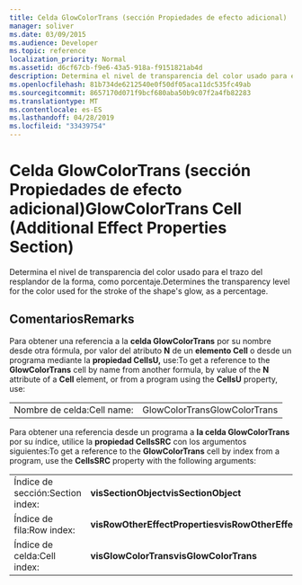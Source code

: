 ```yaml
---
title: Celda GlowColorTrans (sección Propiedades de efecto adicional)
manager: soliver
ms.date: 03/09/2015
ms.audience: Developer
ms.topic: reference
localization_priority: Normal
ms.assetid: d6cf67cb-f9e6-43a5-918a-f9151821ab4d
description: Determina el nivel de transparencia del color usado para el trazo del resplandor de la forma, como porcentaje.
ms.openlocfilehash: 81b734de6212540e0f50df05aca11dc535fc49ab
ms.sourcegitcommit: 8657170d071f9bcf680aba50b9c07f2a4fb82283
ms.translationtype: MT
ms.contentlocale: es-ES
ms.lasthandoff: 04/28/2019
ms.locfileid: "33439754"
---
```

# <a name="glowcolortrans-cell-additional-effect-properties-section"></a><span data-ttu-id="eec50-103">Celda GlowColorTrans (sección Propiedades de efecto adicional)</span><span class="sxs-lookup"><span data-stu-id="eec50-103">GlowColorTrans Cell (Additional Effect Properties Section)</span></span>

<span data-ttu-id="eec50-104">Determina el nivel de transparencia del color usado para el trazo del resplandor de la forma, como porcentaje.</span><span class="sxs-lookup"><span data-stu-id="eec50-104">Determines the transparency level for the color used for the stroke of the shape's glow, as a percentage.</span></span> 
  
## <a name="remarks"></a><span data-ttu-id="eec50-105">Comentarios</span><span class="sxs-lookup"><span data-stu-id="eec50-105">Remarks</span></span>

<span data-ttu-id="eec50-106">Para obtener una referencia a la **celda GlowColorTrans** por su nombre desde otra fórmula, por valor del atributo **N** de un **elemento Cell** o desde un programa mediante la **propiedad CellsU,** use:</span><span class="sxs-lookup"><span data-stu-id="eec50-106">To get a reference to the **GlowColorTrans** cell by name from another formula, by value of the **N** attribute of a **Cell** element, or from a program using the **CellsU** property, use:</span></span> 
  
|||
|:-----|:-----|
| <span data-ttu-id="eec50-107">Nombre de celda:</span><span class="sxs-lookup"><span data-stu-id="eec50-107">Cell name:</span></span>  <br/> | <span data-ttu-id="eec50-108">GlowColorTrans</span><span class="sxs-lookup"><span data-stu-id="eec50-108">GlowColorTrans</span></span>  <br/> |
   
<span data-ttu-id="eec50-109">Para obtener una referencia desde un programa a **la celda GlowColorTrans** por su índice, utilice la **propiedad CellsSRC** con los argumentos siguientes:</span><span class="sxs-lookup"><span data-stu-id="eec50-109">To get a reference to the **GlowColorTrans** cell by index from a program, use the **CellsSRC** property with the following arguments:</span></span> 
  
|||
|:-----|:-----|
| <span data-ttu-id="eec50-110">Índice de sección:</span><span class="sxs-lookup"><span data-stu-id="eec50-110">Section index:</span></span>  <br/> |<span data-ttu-id="eec50-111">**visSectionObject**</span><span class="sxs-lookup"><span data-stu-id="eec50-111">**visSectionObject**</span></span> <br/> |
| <span data-ttu-id="eec50-112">Índice de fila:</span><span class="sxs-lookup"><span data-stu-id="eec50-112">Row index:</span></span>  <br/> |<span data-ttu-id="eec50-113">**visRowOtherEffectProperties**</span><span class="sxs-lookup"><span data-stu-id="eec50-113">**visRowOtherEffectProperties**</span></span> <br/> |
| <span data-ttu-id="eec50-114">Índice de celda:</span><span class="sxs-lookup"><span data-stu-id="eec50-114">Cell index:</span></span>  <br/> |<span data-ttu-id="eec50-115">**visGlowColorTrans**</span><span class="sxs-lookup"><span data-stu-id="eec50-115">**visGlowColorTrans**</span></span> <br/> |
   

